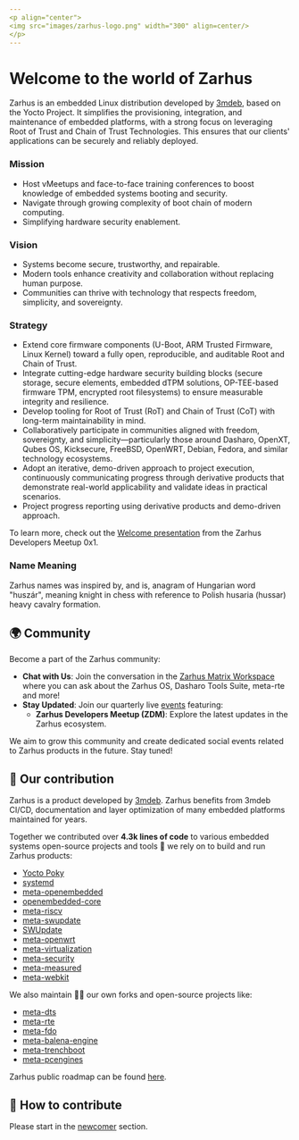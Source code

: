```yaml
---
<p align="center">
<img src="images/zarhus-logo.png" width="300" align=center/>
</p>
---
```



# Welcome to the world of Zarhus

Zarhus is an embedded Linux distribution developed by
[3mdeb](https://3mdeb.com), based on the Yocto Project. It simplifies the
provisioning, integration, and maintenance of embedded platforms, with a strong
focus on leveraging Root of Trust and Chain of Trust Technologies. This ensures
that our clients' applications can be securely and reliably deployed.

### Mission

* Host vMeetups and face-to-face training conferences to boost knowledge of
  embedded systems booting and security.
* Navigate through growing complexity of boot chain of modern computing.
* Simplifying hardware security enablement.

### Vision

* Systems become secure, trustworthy, and repairable.
* Modern tools enhance creativity and collaboration without replacing human
  purpose.
* Communities can thrive with technology that respects freedom, simplicity, and
  sovereignty.

### Strategy

* Extend core firmware components (U-Boot, ARM Trusted Firmware, Linux Kernel)
  toward a fully open, reproducible, and auditable Root and Chain of Trust.
* Integrate cutting-edge hardware security building blocks (secure storage,
  secure elements, embedded dTPM solutions, OP-TEE-based firmware TPM, encrypted
  root filesystems) to ensure measurable integrity and resilience.
* Develop tooling for Root of Trust (RoT) and Chain of Trust (CoT) with
  long-term maintainability in mind.
* Collaboratively participate in communities aligned with freedom, sovereignty,
  and simplicity—particularly those around Dasharo, OpenXT, Qubes OS,
  Kicksecure, FreeBSD, OpenWRT, Debian, Fedora, and similar technology
  ecosystems.
* Adopt an iterative, demo-driven approach to project execution, continuously
  communicating progress through derivative products that demonstrate real-world
  applicability and validate ideas in practical scenarios.
* Project progress reporting using derivative products and demo-driven approach.

To learn more, check out the [Welcome
presentation](https://youtu.be/F3349PVOGZY?si=z1uqlaQSQe22hoV4&t=309) from the
Zarhus Developers Meetup 0x1.

### Name Meaning

Zarhus names was inspired by, and is, anagram of Hungarian word "huszár",
meaning knight in chess with reference to Polish husaria (hussar) heavy cavalry
formation.

## 🌍 Community

Become a part of the Zarhus community:

* **Chat with Us**: Join the conversation in the [Zarhus Matrix
  Workspace](https://matrix.to/#/#zarhus:matrix.org) where you can ask about
  the Zarhus OS, Dasharo Tools Suite, meta-rte and more!
* **Stay Updated**: Join our quarterly live [events](https://3mdeb.com/events/)
  featuring:
    + **Zarhus Developers Meetup (ZDM)**: Explore the latest updates in the
      Zarhus ecosystem.

We aim to grow this community and create dedicated social events related to
Zarhus products in the future. Stay tuned!

## 👥 Our contribution

Zarhus is a product developed by [3mdeb](https://github.com/3mdeb). Zarhus
benefits from 3mdeb CI/CD, documentation and layer optimization of many embedded
platforms maintained for years.

Together we contributed over **4.3k lines of code** to various embedded systems
open-source projects and tools 🔧 we rely on to build and run Zarhus products:

* [Yocto Poky](https://git.yoctoproject.org/poky/)
* [systemd](https://github.com/systemd/systemd)
* [meta-openembedded](https://github.com/openembedded/meta-openembedded)
* [openembedded-core](https://git.openembedded.org/openembedded-core)
* [meta-riscv](https://github.com/riscv/meta-riscv)
* [meta-swupdate](https://github.com/sbabic/meta-swupdate)
* [SWUpdate](https://sbabic.github.io/swupdate/)
* [meta-openwrt](https://github.com/kraj/meta-openwrt)
* [meta-virtualization](https://git.yoctoproject.org/meta-virtualization/)
* [meta-security](https://git.yoctoproject.org/meta-security/)
* [meta-measured](https://github.com/flihp/meta-measured)
* [meta-webkit](https://github.com/Igalia/meta-webkit)

We also maintain 🧙‍♂️ our own forks and open-source projects like:

* [meta-dts](https://github.com/Dasharo/meta-dts)
* [meta-rte](https://github.com/3mdeb/meta-rte)
* [meta-fdo](https://github.com/3mdeb/meta-fdo)
* [meta-balena-engine](https://github.com/3mdeb/meta-balena-engine)
* [meta-trenchboot](https://github.com/3mdeb/meta-trenchboot)
* [meta-pcengines](https://github.com/3mdeb/meta-pcengines)

Zarhus public roadmap can be found
[here](https://github.com/zarhus/zarhus-issues/milestones).

<!-- ^TBD: check links after roadmap finalization -->

## 📘 How to contribute

Please start in the [newcomer](newcomers.md) section.
